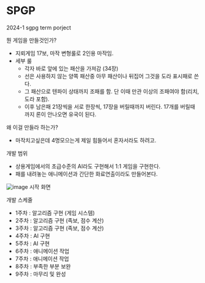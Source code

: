 # SPGP
2024-1 sgpg term porject

뭔 게임을 만들것인가?
  - 지뢰게임 17보, 마작 변형룰로 2인용 마작임.
  - 세부 룰
      - 각자 바로 앞에 있는 패산을 가져감 (34장)
      - 선은 사용하지 않는 양쪽 패산중 아무 패산이나 뒤집어 그것을 도라 표시패로 쓴다.
      - 그 패산으로 텐파이 상태까지 조패를 함. 단 이때 만관 이상의 조패여야 함(리치, 도라 포함).
      - 이후 남은패 21장씩을 서로 한장씩, 17장을 버릴때까지 버린다. 17개를 버릴때까지 론이 안나오면 유국이 된다.
   
왜 이걸 만들라 하는가?
  - 마작치고싶은데 4명모으는게 제일 힘들어서 혼자서라도 하려고.

개발 범위
  - 상용게임에서의 초급수준의 AI라도 구현해서 1:1 게임을 구현한다.
  - 패를 내려놓는 애니메이션과 간단한 화료연출이라도 만들어본다.

![image](https://github.com/snowmourne/SGPG/assets/34563278/0a712102-2beb-4321-96ff-1abca85c0f95)
시작 화면
    
개발 스케줄
  - 1주차 : 알고리즘 구현 (게임 시스템)
  - 2주차 : 알고리즘 구현 (족보, 점수 계산)
  - 3주차 : 알고리즘 구현 (족보, 점수 계산)
  - 4주차 : AI 구현
  - 5주차 : AI 구현
  - 6주차 : 애니메이션 작업
  - 7주차 : 애니메이션 작업
  - 8주차 : 부족한 부분 보완
  - 9주차 : 마무리 및 완성
